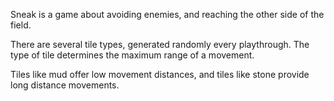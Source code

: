 Sneak is a game about avoiding enemies, and reaching the other side of the field.

There are several tile types, generated randomly every playthrough. The type of tile determines the maximum range of a movement.

Tiles like mud offer low movement distances, and tiles like stone provide long distance movements.
